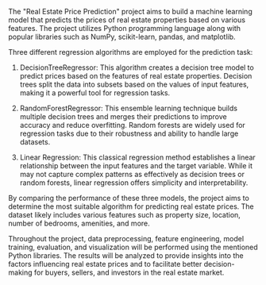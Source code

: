 
The "Real Estate Price Prediction" project aims to build a machine learning model that predicts the prices of real estate properties based on various features. The project utilizes Python programming language along with popular libraries such as NumPy, scikit-learn, pandas, and matplotlib.

Three different regression algorithms are employed for the prediction task:

1. DecisionTreeRegressor: This algorithm creates a decision tree model to predict prices based on the features of real estate properties. Decision trees split the data into subsets based on the values of input features, making it a powerful tool for regression tasks.

2. RandomForestRegressor: This ensemble learning technique builds multiple decision trees and merges their predictions to improve accuracy and reduce overfitting. Random forests are widely used for regression tasks due to their robustness and ability to handle large datasets.

3. Linear Regression: This classical regression method establishes a linear relationship between the input features and the target variable. While it may not capture complex patterns as effectively as decision trees or random forests, linear regression offers simplicity and interpretability.

By comparing the performance of these three models, the project aims to determine the most suitable algorithm for predicting real estate prices. The dataset likely includes various features such as property size, location, number of bedrooms, amenities, and more.

Throughout the project, data preprocessing, feature engineering, model training, evaluation, and visualization will be performed using the mentioned Python libraries. The results will be analyzed to provide insights into the factors influencing real estate prices and to facilitate better decision-making for buyers, sellers, and investors in the real estate market.
